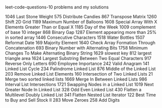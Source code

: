 leet-code-questions-10
problems and my solutions

1046 Last Stone Weight
575 Distribute Candies
867 Transpose Matrix
1260 Shift 2D Grid
1189 Maximum Number of Balloons
1608 Special Array With X Elements Greater Than or Equal X
1185 Day of the Week
1009 complement of base 10 integer
868 Binary Gap
1287 Element appearing more than 25% in sorted array
1446 Consecutive Characters
1518 Water Bottles
1507 Reformat Date
169 Majority Element
1640 Check Array Formation Through Concatenation
693 Binary Number with Alternating Bits
1758 Minimum Changes To Make Alternating Binary String
1629 slowest key
812 largest triangle area
1624 Largest Substring Between Two Equal Characters
917 Reverse Only Letters
690 Employee Importance
242 Valid Anagram
141 Linked List Cycle
234 Palindrome Linked List
876 Middle of the Linked List
203 Remove Linked List Elements
160 Intersection of Two Linked Lists
21 Merge two sorted linked lists
1669 Merge In Between Linked Lists
986 Interval List Intersections
1721 Swapping Nodes in a Linked List
1019 Next Greater Node In Linked List
328 Odd Even Linked List
430 Flatten a Multilevel Doubly Linked List
341 Flatten Nested List Iterator
122 Best Time to Buy and Sell Stock II
283 Move Zeroes
258 Add Digits
